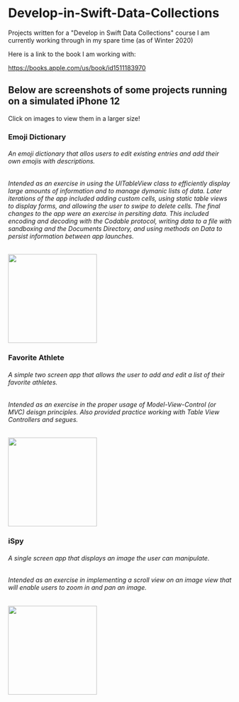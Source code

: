 # Develop-in-Swift-Data-Collections
Projects written for a "Develop in Swift Data Collections" course I am currently working through in my spare time (as of Winter 2020)

Here is a link to the book I am working with: 

https://books.apple.com/us/book/id1511183970

## Below are screenshots of some projects running on a simulated iPhone 12 
Click on images to view them in a larger size!

### Emoji Dictionary
###### An emoji dictionary that allos users to edit existing entries and add their own emojis with descriptions.
###### Intended as an exercise in using the UITableView class to efficiently display large amounts of information and to manage dymanic lists of data. Later iterations of the app included adding custom cells, using static table views to display forms, and allowing the user to swipe to delete cells. The final changes to the app were an exercise in persiting data. This included encoding and decoding with the Codable protocol, writing data to a file with sandboxing and the Documents Directory, and using methods on Data to persist information between app launches. 

<img src="https://user-images.githubusercontent.com/55996049/104538210-6f6baa80-55e9-11eb-8388-a967eb492012.png" width="200">


### Favorite Athlete
###### A simple two screen app that allows the user to add and edit a list of their favorite athletes. 
###### Intended as an exercise in the proper usage of Model-View-Control (or MVC) deisgn principles. Also provided practice working with Table View Controllers and segues. 

<img src="https://user-images.githubusercontent.com/55996049/104538210-6f6baa80-55e9-11eb-8388-a967eb492012.png" width="200">

### iSpy
###### A single screen app that displays an image the user can manipulate.
###### Intended as an exercise in implementing a scroll view on an image view that will enable users to zoom in and pan an image. 

<img src="https://user-images.githubusercontent.com/55996049/104539001-d3db3980-55ea-11eb-93a6-20b24037aca0.png" width="200">

